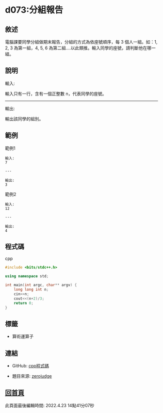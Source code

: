 # d073:分組報告

## 敘述

電腦課要同學分組做期末報告，分組的方式為依座號順序，每 3 個人一組。如：1, 2, 3 為第一組，4, 5, 6 為第二組….以此類推。輸入同學的座號，請判斷他在哪一組。


## 說明

輸入:

輸入只有一行，含有一個正整數 n，代表同學的座號。

---

輸出:

輸出該同學的組別。

## 範例
範例1

```
輸入:
7

---

輸出:
3

```
範例2

```
輸入:
12

---

輸出:
4

```

## 程式碼
cpp

```cpp
#include <bits/stdc++.h>

using namespace std;

int main(int argc, char** argv) {
	long long int n;
	cin>>n;
	cout<<(n+2)/3;
	return 0;
}


```

## 標籤
- 算術運算子


## 連結
- GitHub: [cpp程式碼](https://github.com/henryleecode23/solve_record/blob/main/zerojudge/d073/main.cpp)


- 題目來源: [zerojudge](https://zerojudge.tw/ShowProblem?problemid=d073)

## [回首頁](https://henryleecode23.github.io/solve_record/)

此頁面最後編輯時間: 2022.4.23 14點41分07秒
